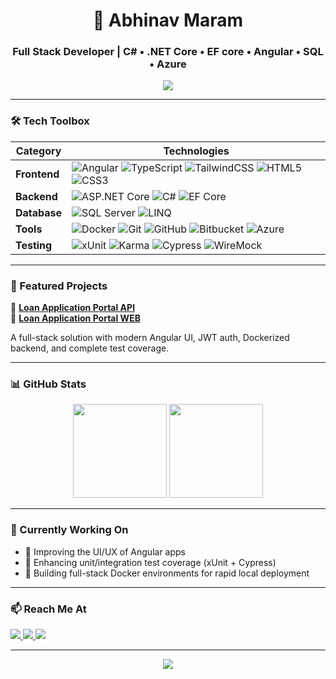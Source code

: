 <h1 align="center">🚀 Abhinav Maram</h1>
<h3 align="center">Full Stack Developer | C# • .NET Core • EF core • Angular • SQL • Azure</h3>

<p align="center">
  <img src="https://readme-typing-svg.demolab.com?font=Fira+Code&size=20&pause=1000&center=true&vCenter=true&width=600&lines=Building+scalable+apps+with+.NET+%26+Angular;Always+learning...+" />
</p>

---

### 🛠 Tech Toolbox

| Category      | Technologies                                                                 |
|---------------|------------------------------------------------------------------------------|
| **Frontend**  | ![Angular](https://img.shields.io/badge/Angular-18+-dd0031?style=flat&logo=angular&logoColor=white) ![TypeScript](https://img.shields.io/badge/TypeScript-3178c6?style=flat&logo=typescript&logoColor=white) ![TailwindCSS](https://img.shields.io/badge/TailwindCSS-38bdf8?style=flat&logo=tailwind-css&logoColor=white) ![HTML5](https://img.shields.io/badge/HTML5-e34f26?style=flat&logo=html5&logoColor=white) ![CSS3](https://img.shields.io/badge/CSS3-1572B6?style=flat&logo=css3&logoColor=white) |
| **Backend**   | ![ASP.NET Core](https://img.shields.io/badge/ASP.NET_Core-512bd4?style=flat&logo=.net&logoColor=white) ![C#](https://img.shields.io/badge/C%23-239120?style=flat&logo=c-sharp&logoColor=white) ![EF Core](https://img.shields.io/badge/EF_Core-512bd4?style=flat&logo=dotnet&logoColor=white) |
| **Database**  | ![SQL Server](https://img.shields.io/badge/SQL_Server-cc2927?style=flat&logo=microsoft-sql-server&logoColor=white) ![LINQ](https://img.shields.io/badge/LINQ-0078D4?style=flat&logo=code&logoColor=white) |
| **Tools**     | ![Docker](https://img.shields.io/badge/Docker-2496ed?style=flat&logo=docker&logoColor=white) ![Git](https://img.shields.io/badge/Git-f05032?style=flat&logo=git&logoColor=white) ![GitHub](https://img.shields.io/badge/GitHub-181717?style=flat&logo=github&logoColor=white) ![Bitbucket](https://img.shields.io/badge/Bitbucket-0052CC?style=flat&logo=bitbucket&logoColor=white) ![Azure](https://img.shields.io/badge/Azure-0078d4?style=flat&logo=microsoft-azure&logoColor=white) |
| **Testing**   | ![xUnit](https://img.shields.io/badge/xUnit-007ACC?style=flat&logo=.net&logoColor=white) ![Karma](https://img.shields.io/badge/Karma-E94E32?style=flat&logo=karma&logoColor=white) ![Cypress](https://img.shields.io/badge/Cypress-17202C?style=flat&logo=cypress&logoColor=white) ![WireMock](https://img.shields.io/badge/WireMock-222222?style=flat&logo=code&logoColor=white) |

---

### 🌟 Featured Projects

📌 **[Loan Application Portal API](https://github.com/AbhinavMaram/loan-application-portal.api)**  
📌 **[Loan Application Portal WEB](https://github.com/AbhinavMaram/loan-application-portal.web)** 

A full-stack solution with modern Angular UI, JWT auth, Dockerized backend, and complete test coverage.

---

### 📊 GitHub Stats

<p align="center">
  <img src="https://github-readme-stats.vercel.app/api?username=AbhinavMaram&show_icons=true&theme=react&hide_title=true" height="150" />
  <img src="https://github-readme-streak-stats.herokuapp.com/?user=AbhinavMaram&theme=react" height="150" />
</p>

---

### 🎯 Currently Working On

- 🔭 Improving the UI/UX of Angular apps  
- 🧪 Enhancing unit/integration test coverage (xUnit + Cypress)  
- 🐳 Building full-stack Docker environments for rapid local deployment  

---

### 📫 Reach Me At

<p>
  <a href="www.linkedin.com/in/abhinav-maram-452a34364" target="_blank">
    <img src="https://img.shields.io/badge/LinkedIn-blue?style=for-the-badge&logo=linkedin&logoColor=white" />
  </a>
  <a href="mailto:maramabhi2309@outlook.com">
    <img src="https://img.shields.io/badge/Outlook-0078D4?style=for-the-badge&logo=microsoft-outlook&logoColor=white" />
  </a>
  <a href="https://github.com/AbhinavMaram" target="_blank">
    <img src="https://img.shields.io/badge/GitHub-100000?style=for-the-badge&logo=github&logoColor=white" />
  </a>
</p>

---

<p align="center">
  <img src="https://capsule-render.vercel.app/api?type=waving&color=gradient&height=120&section=footer"/>
</p>
